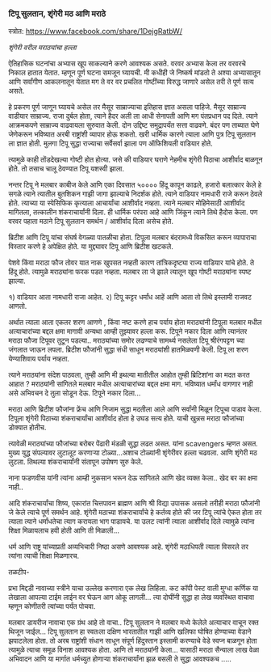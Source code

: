 ### टिपू सुलतान, शृंगेरी मठ आणि मराठे

स्त्रोत: https://www.facebook.com/share/1DejgRatbW/

*शृंगेरी वरील मराठ्यांचा हल्ला*

ऐतिहासिक घटनांचा अभ्यास खूप साकल्याने करणे आवश्यक असते. वरवर अभ्यास केला तर वरवरचे निकाल हातात येतात. म्हणून पूर्ण घटना समजून घ्यायची. मी कधीही जे निष्कर्ष मांडतो ते अश्या अभ्यासातून आणि सर्वांगीण आकलनातून येतात मग ते वर वर प्रचलित गोष्टींच्या विरुद्ध जाणारे असेल तरी ते पूर्ण सत्य असते. 

हे प्रकरण पूर्ण जाणून घ्यायचे असेल तर मैसूर साम्राज्याचा इतिहास ज्ञात असला पाहिजे. मैसूर साम्राज्य वाडीयार साम्राज्य. राजा दुर्बल होता, त्याने हैदर अली ला आधी सेनापती आणि मग पंतप्रधान पद दिले. त्याने आक्रमकपणे साम्राज्य वाढवायला सुरुवात केली. दोन उद्दिष्ट समुद्रापर्यंत सत्ता वाढवणे. बंदर पण ताब्यात घेणे जेणेकरून भविष्यात अरबी राष्ट्रांशी व्यापार होऊ शकतो. खरी धार्मिक कारणे त्याला आणि पुत्र टिपू सुलतान ला ज्ञात होती. मुलगा टिपू सुद्धा राज्याचा सर्वेसर्वा झाला पण ऑफिशियली वाडियार होते. 

त्यामुळे काही तोंडदेखल्या गोष्टी होत होत्या. जसे की वाडियार घराणे नेहमीच शृंगेरी पिठाचा आशीर्वाद बाळगून होते. तो तसाच चालू ठेवण्यात टिपू यशस्वी झाला. 

नन्तर टिपू ने मलबार काबीज केले आणि एका दिवसात ५०००० हिंदू कापून काढले, हजारो बलात्कार केले हे सगळे त्याने त्यातील बुतशिकन गाझी जागा झाल्याचे निदर्शक होते. त्याने वाडियार नामधारी राजे करून ठेवले होते. त्याच्या या स्पेसिफिक कृत्याला आचार्यांचा आशीर्वाद नव्हता. त्याने मलबार मोहिमेसाठी आशीर्वाद मागितला, तत्कालीन शंकराचार्यांनी दिला. ही धार्मिक परंपरा आहे आणि जिंकून त्याने तिथे हैदोस केला. पण वरवर पहाता मठाने टिपू सुलतान समर्थन / आशीर्वाद दिला असेच होते. 

ब्रिटीश आणि टिपू यांचा संघर्ष वेगळ्या पातळीचा होता. टिपूला मलबार बंदरामध्ये विकसित करून व्यापाराचा विस्तार करणे हे अपेक्षित होते. या मुद्द्यावर टिपू आणि ब्रिटीश खटकले.

पेशवे किंवा मराठा फौज तोवर यात नाक खुपसत नव्हती कारण तांत्रिकदृष्ट्या राज्य वाडियार यांचे होते. ते हिंदू होते. त्यामुळे मराठ्यांना फरक पडत नव्हता. 
मलबार ला जे झाले त्यातून खूप गोष्टी मराठ्यांना स्पष्ट झाल्या. 

१) वाडियार आता नामधारी राजा आहेत.
२) टिपू कट्टर धर्मांध आहें आणि आता तो तिथे इस्लामी राजवट आणतो.

अर्थात त्याला आता एकतर शरण आणणे , किंवा नष्ट करणे हाच पर्याय होता मराठ्यांनी टिपूला मलबार मधील अत्याचारांच्या बद्दल क्षमा मागावी अन्यथा आम्ही तुझ्यावर हल्ला करू. टिपूने नकार दिला आणि त्यानंतर मराठा फौजा टिपूवर तुटून पडल्या.. मराठ्यांच्या समोर लढण्याचे सामर्थ्य नसलेला टिपू श्रीरंगपट्टण च्या जंगलात जाऊन लपला. ब्रिटीश फौजांनी सुद्धा संधी साधून मराठ्यांशी हातमिळवणी केली. टिपू ला शरण येण्याशिवाय पर्याय नव्हता. 

त्याने मराठ्यांना संदेश पाठवला, तुम्ही आणि मी इथल्या मातीतील आहोत तुम्ही ब्रिटिशांना का मदत करत आहात ? मराठ्यांनी सांगितले मलबार मधील अत्याचारांच्या बद्दल क्षमा माग. भविष्यात धर्मांध वागणार नाही असे अभिवचन दे तुला सोडून देऊ. टिपूने नकार दिला... 

मराठा आणि ब्रिटीश फौजांना फ्रेंच आणि निजाम सुद्धा मदतीला आले आणि सर्वांनी मिळून टिपूचा पाडाव केला. टिपूला शृंगेरी पिठाच्या शंकराचार्यांचा आशीर्वाद होता हे उघड सत्य होते. याची खुन्नस मराठा फौजांच्या डोक्यात होतीच.

 त्यावेळी मराठ्यांच्या फौजांच्या बरोबर पेंढारी मंडळी सुद्धा लढत असत. यांना scavengers म्हणत असत. मुख्य युद्ध संपल्यावर लुटालूट करणाऱ्या टोळ्या...अशाच टोळ्यांनी शृंगेरीवर हल्ला चढवला. आणि शृंगेरी मठ लुटला. तिथल्या शंकराचार्यांनी संतापून उपोषण सुरु केले. 

नाना फडणवीस यांनी त्यांना आम्ही नुकसान भरून देऊ सांगितले आणि खेद व्यक्त केला.. खेद बर का क्षमा नाही.. 

आदि शंकराचार्यांचा शिष्य, एकारांत चित्तपावन ब्राह्मण आणि श्री विद्या उपासक असलो तरीही मराठा फौजांनी जे केले त्याचे पूर्ण समर्थन आहे. शृंगेरी मठाच्या शंकराचार्यांचे हे कर्तव्य होते की जर टिपू त्यांचे ऐकत होता तर त्याला त्याने धर्मांधतेचा त्याग करायला भाग पाडायचे. या उलट त्यांनी त्याला आशीर्वाद दिले त्यामुळे त्यांना शिक्षा मिळायलाच हवी होती आणि ती मिळाली... 

धर्म आणि राष्ट्र यांच्याप्रती अव्यभिचारी निष्ठा असणे आवश्यक आहे. शृंगेरी मठाधिपती त्याला विसरले तर त्यांना त्याची शिक्षा मिळणारच.  

तळटीप- 

प्रभा मिद्दडी नावाच्या स्त्रीने याचा उल्लेख करणारा एक लेख लिहिला. कट कॉपी पेस्ट वाली मुग्धा कर्णिक या लेखाला आपल्या टाईम लाईन वर घेऊन आग ओकू लागली... त्या दोघींनी सुद्धा हा लेख व्यवस्थित वाचावा म्हणून कोणीतरी त्यांच्या पर्यंत पोचवा. 

मलबार डायरीज नावाचा एक ग्रंथ आहे तो वाचा.. टिपू सुलतान ने मलबार मध्ये केलेले अत्याचार वाचून रक्त थिजून जाईल... टिपू सुलतान हा स्वतःला दक्षिण भारतातील गाझी आणि खलिफा घोषित होण्याच्या वेडाने झपाटलेला होता. तो अरब राष्ट्रांशी संधान साधून संपूर्ण हिंदुस्तान इस्लामी करण्याचे वेडे स्वप्न बाळगून होता त्यामुळे त्याचा समूळ विनाश आवश्यक होता. आणि तो मराठ्यांनी केला... 
यासाठी मराठा सैन्याला लाख वेळा अभिवादन आणि या मार्गात धर्मच्युत होणाऱ्या शंकराचार्यांना झळ बसली ते सुद्धा आवश्यकच ..... 
